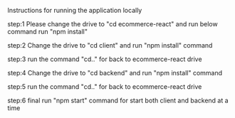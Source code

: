Instructions for running the application locally

step:1 Please change the drive to "cd ecommerce-react" and run below command run "npm install"

step:2 Change the drive to "cd client" and run "npm install" command

step:3 run the command "cd.." for back to ecommerce-react drive

step:4 Change the drive to "cd backend" and run "npm install" command

step:5 run the command "cd.." for back to ecommerce-react drive

step:6 final run "npm start" command for start both client and backend at a time
